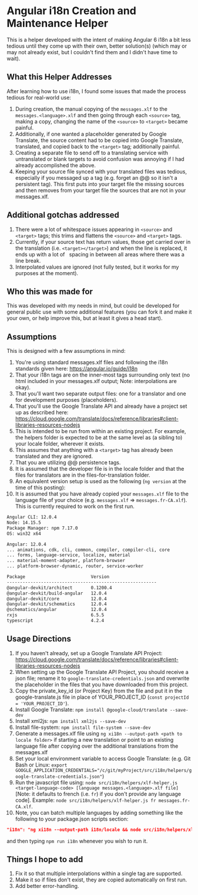# Angular i18n Creation and Maintenance Helper
This is a helper developed with the intent of making Angular 6 i18n a bit less tedious until they come up with their own, better solution(s) (which may or may not already exist, but I couldn't find them and I didn't have time to wait).

## What this Helper Addresses

After learning how to use i18n, I found some issues that made the process tedious for real-world use:

01. During creation, the manual copying of the `messages.xlf` to the `messages.<language>.xlf` and then going through each `<source>` tag, making a copy, changing the name of the `<source>` to `<target>` became painful.
02. Additionally, if one wanted a placeholder generated by Google Translate, the source content had to be copied into Google Translate, translated, and copied back to the `<target>` tag; additionally painful.
03. Creating a separate file to send off to a translating service with untranslated or blank targets to avoid confusion was annoying if I had already accomplished the above.
04. Keeping your source file synced with your translated files was tedious, especially if you messaged up a tag (e.g. forget an @@ so it isn't a persistent tag).  This first puts into your target file the missing sources and then removes from your target file the sources that are not in your messages.xlf.

## Additional gotchas addressed

01. There were a lot of whitespace issues appearing in `<source>` and `<target>` tags; this trims and flattens the `<source>` and `<target>` tags.
02. Currently, if your source text has return values, those get carried over in the translation (i.e. `<target></target>`) and when
the line is replaced, it ends up with a lot of &nbsp; spacing in between all areas where there was a line break.
03. Interpolated values are ignored (not fully tested, but it works for my purposes at the moment).

## Who this was made for

This was developed with my needs in mind, but could be developed for general public use with some additional features (you can fork it and make it your own, or help improve this, but at least it gives a head start).

## Assumptions

This is designed with a few assumptions in mind:

01. You're using standard messages.xlf files and following the i18n standards given here: <https://angular.io/guide/i18n>
02. That your i18n tags are on the inner-most tags surrounding only text (no html included in your messages.xlf output; Note: interpolations are okay).
03. That you'll want two separate output files: one for a translator and one for development purposes (placeholders).
04. That you'll use the Google Translate API and already have a project set up as described here: <https://cloud.google.com/translate/docs/reference/libraries#client-libraries-resources-nodejs>
05. This is intended to be run from within an existing project.  For example, the helpers folder is expected to be at the same level as (a sibling to) your locale folder, wherever it exists.
06. This assumes that anything with a `<target>` tag has already been translated and they are ignored.
07. That you are utilizing @@ persistence tags.
08. It is assumed that the developer file is in the locale folder and that the files for translators are in the files-for-translation folder.
09. An equivalent version setup is used as the following (`ng version` at the time of this posting):
10. It is assumed that you have already copied your `messages.xlf` file to the language file of your choice (e.g. `messages.xlf` => `messages.fr-CA.xlf`).  This is currently required to work on the first run.

```sh
Angular CLI: 12.0.4
Node: 14.15.5
Package Manager: npm 7.17.0
OS: win32 x64

Angular: 12.0.4
... animations, cdk, cli, common, compiler, compiler-cli, core
... forms, language-service, localize, material
... material-moment-adapter, platform-browser
... platform-browser-dynamic, router, service-worker

Package                         Version
---------------------------------------------------------
@angular-devkit/architect       0.1200.4
@angular-devkit/build-angular   12.0.4
@angular-devkit/core            12.0.4
@angular-devkit/schematics      12.0.4
@schematics/angular             12.0.4
rxjs                            6.5.5
typescript                      4.2.4
```

## Usage Directions

01. If you haven't already, set up a Google Translate API Project: <https://cloud.google.com/translate/docs/reference/libraries#client-libraries-resources-nodejs>
02. When setting up the Google Translate API Project, you should receive a json file; rename it to `google-translate-credentials.json` and overwrite the placeholder in the files that you have downloaded from this project.
03. Copy the private_key_id (or Project Key) from the file and put it in the google-translate.js file in place of YOUR_PROJECT_ID (`const projectId = 'YOUR_PROJECT_ID'`).
04. Install Google Translate: `npm install @google-cloud/translate --save-dev`
05. Install xml2js: `npm install xml2js --save-dev`
06. Install file-system: `npm install file-system --save-dev`
07. Generate a messages.xlf file using `ng xi18n --output-path <path to locale folder>` if starting a new translation or point to an existing language file after copying over the additional translations from the messages.xlf
08. Set your local environment variable to access Google Translate: (e.g. Git Bash or Linux: `export GOOGLE_APPLICATION_CREDENTIALS="/c/git/myProject/src/i18n/helpers/google-translate-credentials.json"`)
09. Run the javascript file using: `node src/i18n/helpers/xlf-helper.js <target-language-code> [language messages.<language>.xlf file]` [Note: it defaults to french (i.e. `fr`) if you don't provide any language code]. Example: `node src/i18n/helpers/xlf-helper.js fr messages.fr-CA.xlf`.
10. Note, you can batch multiple languages by adding something like the following to your package.json scripts section:

```json
"i18n": "ng xi18n --output-path i18n/locale && node src/i18n/helpers/xlf-helper.js fr messages.fr-FR.xlf && node src/i18n/helpers/xlf-helper.js fr messages.fr-CA.xlf && node src/i18n/helpers/xlf-helper.js es messages.es-MX.xlf"
```

and then typing `npm run i18n` whenever you wish to run it.

## Things I hope to add

01. Fix it so that multiple interpolations within a single tag are supported.
02. Make it so if files don't exist, they are copied automatically on first run.
03. Add better error-handling.

